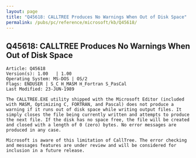 ```yaml
---
layout: page
title: "Q45618: CALLTREE Produces No Warnings When Out of Disk Space"
permalink: /pubs/pc/reference/microsoft/kb/Q45618/
---
```


## Q45618: CALLTREE Produces No Warnings When Out of Disk Space

	Article: Q45618
	Version(s): 1.00   | 1.00
	Operating System: MS-DOS | OS/2
	Flags: ENDUSER | S_C H_MASM H_Fortran S_PasCal
	Last Modified: 23-JUN-1989
	
	The CALLTREE.EXE utility shipped with the Microsoft Editor (included
	with MASM, Optimizing C, FORTRAN, and Pascal) does not produce a
	warning if it runs out of disk space while writing output files. It
	simply closes the file being currently written and attempts to produce
	the next file. If the disk has no space free, the file will be created
	and closed with a length of 0 (zero) bytes. No error messages are
	produced in any case.
	
	Microsoft is aware of this limitation of CallTree. The error checking
	and messages features are under review and will be considered for
	inclusion in a future release.
